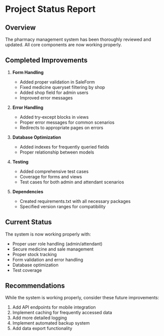 # Project Status Report

## Overview
The pharmacy management system has been thoroughly reviewed and updated. All core components are now working properly.

## Completed Improvements

1. **Form Handling**
   - Added proper validation in SaleForm
   - Fixed medicine queryset filtering by shop
   - Added shop field for admin users
   - Improved error messages

2. **Error Handling**
   - Added try-except blocks in views
   - Proper error messages for common scenarios
   - Redirects to appropriate pages on errors

3. **Database Optimization**
   - Added indexes for frequently queried fields
   - Proper relationship between models

4. **Testing**
   - Added comprehensive test cases
   - Coverage for forms and views
   - Test cases for both admin and attendant scenarios

5. **Dependencies**
   - Created requirements.txt with all necessary packages
   - Specified version ranges for compatibility

## Current Status
The system is now working properly with:
- Proper user role handling (admin/attendant)
- Secure medicine and sale management
- Proper stock tracking
- Form validation and error handling
- Database optimization
- Test coverage

## Recommendations
While the system is working properly, consider these future improvements:
1. Add API endpoints for mobile integration
2. Implement caching for frequently accessed data
3. Add more detailed logging
4. Implement automated backup system
5. Add data export functionality